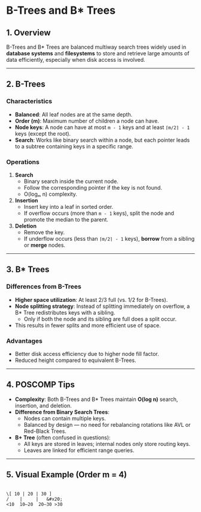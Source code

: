 <!-- File: computer_science_fundamentals/databases/b_trees.md -->

# B-Trees and B* Trees

## 1. Overview

B-Trees and B* Trees are balanced multiway search trees widely used in **database systems** and **filesystems** to store and retrieve large amounts of data efficiently, especially when disk access is involved.

---

## 2. B-Trees

### Characteristics
- **Balanced**: All leaf nodes are at the same depth.
- **Order (m)**: Maximum number of children a node can have.
- **Node keys**: A node can have at most `m - 1` keys and at least `⌈m/2⌉ - 1` keys (except the root).
- **Search**: Works like binary search within a node, but each pointer leads to a subtree containing keys in a specific range.

### Operations
1. **Search**
   - Binary search inside the current node.
   - Follow the corresponding pointer if the key is not found.
   - O(logₘ n) complexity.
2. **Insertion**
   - Insert key into a leaf in sorted order.
   - If overflow occurs (more than `m - 1` keys), split the node and promote the median to the parent.
3. **Deletion**
   - Remove the key.
   - If underflow occurs (less than `⌈m/2⌉ - 1` keys), **borrow** from a sibling or **merge** nodes.

---

## 3. B* Trees

### Differences from B-Trees
- **Higher space utilization**: At least 2/3 full (vs. 1/2 for B-Trees).
- **Node splitting strategy**: Instead of splitting immediately on overflow, a B* Tree redistributes keys with a sibling.
  - Only if both the node and its sibling are full does a split occur.
- This results in fewer splits and more efficient use of space.

### Advantages
- Better disk access efficiency due to higher node fill factor.
- Reduced height compared to equivalent B-Trees.

---

## 4. POSCOMP Tips

- **Complexity**: Both B-Trees and B* Trees maintain **O(log n)** search, insertion, and deletion.
- **Difference from Binary Search Trees**:
  - Nodes can contain multiple keys.
  - Balanced by design — no need for rebalancing rotations like AVL or Red-Black Trees.
- **B+ Tree** (often confused in questions):
  - All keys are stored in leaves; internal nodes only store routing keys.
  - Leaves are linked for efficient range queries.

---

## 5. Visual Example (Order m = 4)

```

\[ 10 | 20 | 30 ]
/    |     |   &#x20;
<10  10–20  20–30 >30

```


